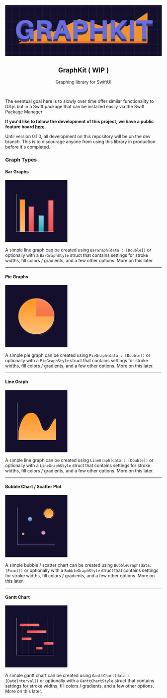 
<span align='center'>
    <img src="logo.png" alt="logo" />
    <h2>GraphKit ( WIP )</h2>
</span>
<p align='center'>Graphing library for SwiftUI</p>
<br />

The eventual goal here is to slowly over time offer similar functionality to D3.js but in a Swift package that can be installed easily via the Swift Package Manager

**If you'd like to follow the development of this project, we have a public feature board [here](https://trello.com/b/1b60nVkE).**

Until version 0.1.0, all development on this repository will be on the dev branch. This is to discourage anyone from using this library in production before it's completed.

### Graph Types

#### Bar Graphs
![Bar Graphs](./_readme/assets/Bar_Graph.png)

A simple line graph can be created using `BarGraph(data : [Double])` or optionally with a `BarGraphStyle` struct that contains settings for stroke widths, fill colors / gradients, and a few other options. More on this later.
****

#### Pie Graphs
![Pie Graphs](./_readme/assets/Pie_Graph.png)

A simple pie graph can be created using `PieGraph(data : [Double])` or optionally with a `PieGraphStyle` struct that contains settings for stroke widths, fill colors / gradients, and a few other options. More on this later.
****
#### Line Graph
![Line Graphs](./_readme/assets/Line_Graph.png)

A simple line graph can be created using `LineGraph(data : [Double])` or optionally with a `LineGraphStyle` struct that contains settings for stroke widths, fill colors / gradients, and a few other options. More on this later.

****
#### Bubble Chart / Scatter Plot
![Bubble Chart / Scatter Plot](./_readme/assets/Bubble_Chart.png)

A simple bubble / scatter chart can be created using `BubbleGraph(data: [Point])` or optionally with a `BubbleGraphStyle` struct that contains settings for stroke widths, fill colors / gradients, and a few other options. More on this later.
****
#### Gantt Chart
![Gantt Chart](./_readme/assets/Gantt.png)

A simple gantt chart can be created using `GanttChart(data : [DateInterval])` or optionally with a `GanttChartStyle` struct that contains settings for stroke widths, fill colors / gradients, and a few other options. More on this later.
